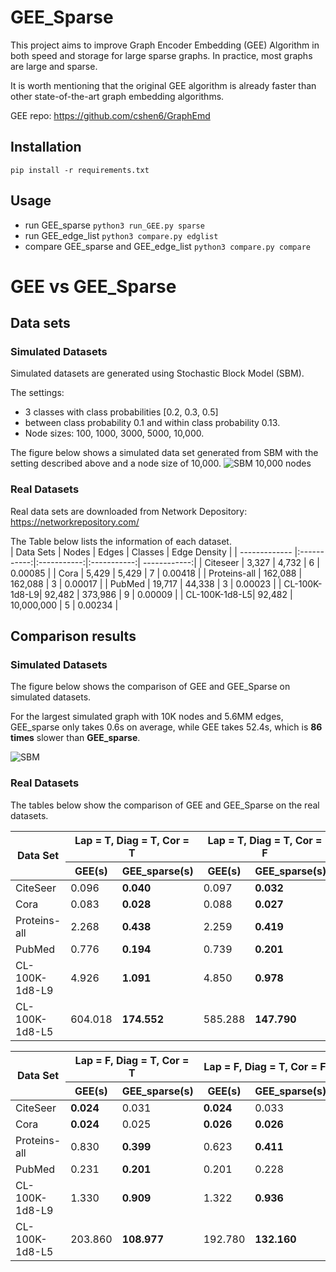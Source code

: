 # GEE_Sparse
This project aims to improve Graph Encoder Embedding (GEE) Algorithm in both speed and storage for large sparse graphs. In practice, most graphs are large and sparse. 

It is worth mentioning that the original GEE algorithm is already faster than other state-of-the-art graph embedding algorithms. 

GEE repo:
https://github.com/cshen6/GraphEmd

## Installation
```pip install -r requirements.txt```

## Usage
* run GEE_sparse 
```python3 run_GEE.py sparse```
* run GEE_edge_list 
```python3 compare.py edglist```
* compare GEE_sparse and GEE_edge_list 
```python3 compare.py compare```

# GEE vs GEE_Sparse
## Data sets
### Simulated Datasets
Simulated datasets are generated using Stochastic Block Model (SBM).

The settings:
* 3 classes with class probabilities [0.2, 0.3, 0.5] 
* between class probability 0.1 and within class probability 0.13. 
* Node sizes: 100, 1000, 3000, 5000, 10,000. 

The figure below shows a simulated data set generated from SBM with the setting described above and a node size of 10,000. 
![SBM 10,000 nodes](https://github.com/xihan-qin/GEE_Sparse/blob/main/test_results/SBM_10%2C000.png)

### Real Datasets
Real data sets are downloaded from Network Depository: https://networkrepository.com/

The Table below lists the information of each dataset.  
| Data Sets     | Nodes       | Edges       | Classes     | Edge Density |
| ------------- |:-----------:|:-----------:|:-----------:| ------------:|
| Citeseer      | 3,327       | 4,732       | 6           | 0.00085      |
| Cora          | 5,429       | 5,429       | 7           | 0.00418      |
| Proteins-all  | 162,088     | 162,088     | 3           | 0.00017      |
| PubMed        | 19,717      | 44,338      | 3           | 0.00023      |
| CL-100K-1d8-L9| 92,482      | 373,986     | 9           | 0.00009      |
| CL-100K-1d8-L5| 92,482      | 10,000,000  | 5           | 0.00234      |

## Comparison results
### Simulated Datasets
The figure below shows the comparison of GEE and GEE_Sparse on simulated datasets.

For the largest simulated graph with 10K nodes and 5.6MM edges, GEE_sparse only takes 0.6s on average, while GEE takes 52.4s, which is **86 times** slower than **GEE_sparse**. 

![SBM](https://github.com/xihan-qin/GEE_Sparse/blob/main/test_results/GEE_vs_GEE_sparse.png)
### Real Datasets
The tables below show the comparison of GEE and GEE_Sparse on the real datasets. 
<table>
<thead>
  <tr>
    <th rowspan="2">Data Set</th>
    <th colspan="2">Lap = T, Diag = T, Cor = T</th>
    <th colspan="2">Lap = T, Diag = T, Cor = F</th>
    <th colspan="2">Lap = T, Diag = F, Cor = T</th>
    <th colspan="2">Lap = T, Diag = F, Cor = F</th>
  </tr>
  <tr>
    <th>GEE(s)</th>
    <th>GEE_sparse(s)</th>
    <th>GEE(s)</th>
    <th>GEE_sparse(s)</th>
    <th>GEE(s)</th>
    <th>GEE_sparse(s)</th>
    <th>GEE(s)</th>
    <th>GEE_sparse(s)</th>
  </tr>
</thead>
<tbody>
  <tr>
    <td>CiteSeer</td>
    <td>0.096</td>
    <td><strong>0.040</strong></td>
    <td>0.097</td>
    <td><strong>0.032</strong></td>    
    <td>0.053</td>
    <td><strong>0.032</strong></td>    
    <td>0.051</td>
    <td><strong>0.030</strong></td>        
  </tr>
  <tr>
    <td>Cora</td>
    <td>0.083</td>
    <td><strong>0.028</strong></td>    
    <td>0.088</td>
    <td><strong>0.027</strong></td>        
    <td>0.068</td>
    <td><strong>0.033</strong></td>            
    <td>0.068</td>
    <td><strong>0.026</strong></td>              
  </tr>
  <tr>
    <td>Proteins-all</td>
    <td>2.268</td>
    <td><strong>0.438</strong></td>      
    <td>2.259</td>
    <td><strong>0.419</strong></td>          
    <td>1.866</td>
    <td><strong>0.391</strong></td>          
    <td>1.846</td>
    <td><strong>0.478</strong></td>      
  </tr>
  <tr>
    <td>PubMed</td>
    <td>0.776</td>
    <td><strong>0.194</strong></td>       
    <td>0.739</td>
    <td><strong>0.201</strong></td>       
    <td>0.673</td>
    <td><strong>0.208</strong></td>       
    <td>0.560</td>
    <td><strong>0.199</strong></td>   
  </tr>
  <tr>
    <td>CL-100K-1d8-L9</td>
    <td>4.926</td>
    <td><strong>1.091</strong></td>   
    <td>4.850</td>
    <td><strong>0.978</strong></td>   
    <td>4.166</td>
    <td><strong>0.992</strong></td>   
    <td>3.823</td>
    <td><strong>1.095</strong></td>   
  </tr>
  <tr>
    <td>CL-100K-1d8-L5</td>
    <td>604.018</td>
    <td><strong>174.552</strong></td>   
    <td>585.288</td>
    <td><strong>147.790</strong></td>   
    <td>633.746</td>
    <td><strong>118.705</strong></td>   
    <td>571.360</td>
    <td><strong>123.691</strong></td>   
  </tr>
</tbody>
</table>



<table>
<thead>
  <tr>
    <th rowspan="2">Data Set</th>
    <th colspan="2">Lap = F, Diag = T, Cor = T</th>
    <th colspan="2">Lap = F, Diag = T, Cor = F</th>
    <th colspan="2">Lap = F, Diag = F, Cor = T</th>
    <th colspan="2">Lap = F, Diag = F, Cor = F</th>
  </tr>
  <tr>
    <th>GEE(s)</th>
    <th>GEE_sparse(s)</th>
    <th>GEE(s)</th>
    <th>GEE_sparse(s)</th>
    <th>GEE(s)</th>
    <th>GEE_sparse(s)</th>
    <th>GEE(s)</th>
    <th>GEE_sparse(s)</th>
  </tr>
</thead>
<tbody>
  <tr>
    <td>CiteSeer</td>
    <td><strong>0.024</strong></td>
    <td>0.031</td>
    <td><strong>0.024</strong></td>
    <td>0.033</td>
    <td><strong>0.016</strong></td>    
    <td>0.034</td>
    <td><strong>0.014</strong></td>
    <td>0.031</td>
  </tr> 
  <tr>
    <td>Cora</td>
    <td><strong>0.024</strong></td>
    <td>0.025</td>
    <td><strong>0.026</strong></td>    
    <td><strong>0.026</strong></td>   
    <td><strong>0.023</strong></td>   
    <td>0.024</td>
    <td><strong>0.019</strong></td>      
    <td>0.025</td>
  </tr>
  <tr>
    <td>Proteins-all</td>
    <td>0.830</td>
    <td><strong>0.399</strong></td>      
    <td>0.623</td>
    <td><strong>0.411</strong></td>      
    <td>1.143</td>
    <td><strong>0.432</strong></td>      
    <td>0.518</td>
    <td><strong>0.462</strong></td>      
  </tr>
  <tr>
    <td>PubMed</td>
    <td>0.231</td>
    <td><strong>0.201</strong></td>        
    <td>0.201</td>
    <td>0.228</td>
    <td><strong>0.185</strong></td>    
    <td><strong>0.170</strong></td>    
    <td>0.188</td>
    <td><strong>0.177</strong></td>    
    <td>0.183</td>
  </tr>
  <tr>
    <td>CL-100K-1d8-L9</td>
    <td>1.330</td>
    <td><strong>0.909</strong></td>        
    <td>1.322</td>
    <td><strong>0.936</strong></td>    
    <td>1.114</td>
    <td><strong>0.924</strong></td>    
    <td><strong>1.058</strong></td>    
    <td>1.360</td>
  </tr>
  <tr>
    <td>CL-100K-1d8-L5</td>
    <td>203.860</td>
    <td><strong>108.977</strong></td>       
    <td>192.780</td>
    <td><strong>132.160</strong></td>       
    <td>171.838</td>
    <td><strong>125.935</strong></td>       
    <td>171.714</td>
    <td><strong>106.264</strong></td>   
  </tr>
</tbody>
</table>


